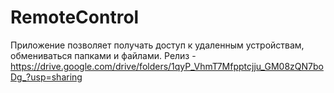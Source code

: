 # RemoteControl
Приложение позволяет получать доступ к удаленным устройствам, обмениваться папками и файлами.
Релиз - https://drive.google.com/drive/folders/1qyP_VhmT7Mfpptcjju_GM08zQN7boDg_?usp=sharing
